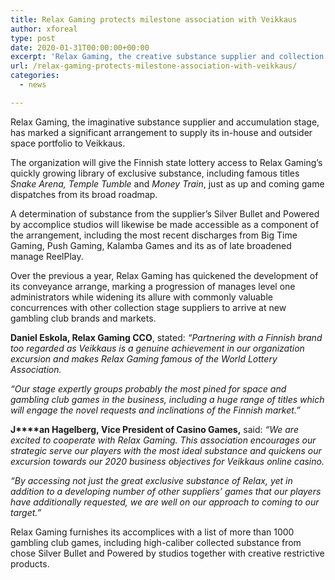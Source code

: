 ```yaml
---
title: Relax Gaming protects milestone association with Veikkaus
author: xforeal 
type: post
date: 2020-01-31T00:00:00+00:00
excerpt: 'Relax Gaming, the creative substance supplier and collection stage, has marked a significant arrangement to supply its in-house and outsider opening portfolio to Veikkaus '
url: /relax-gaming-protects-milestone-association-with-veikkaus/
categories:
  - news

---
```

Relax Gaming, the imaginative substance supplier and accumulation stage, has marked a significant arrangement to supply its in-house and outsider space portfolio to Veikkaus.

The organization will give the Finnish state lottery access to Relax Gaming&rsquo;s quickly growing library of exclusive substance, including famous titles _Snake Arena,_ _Temple Tumble_ and _Money Train_, just as up and coming game dispatches from its broad roadmap.

A determination of substance from the supplier&rsquo;s Silver Bullet and Powered by accomplice studios will likewise be made accessible as a component of the arrangement, including the most recent discharges from Big Time Gaming, Push Gaming, Kalamba Games and its as of late broadened manage ReelPlay.&nbsp;

Over the previous a year, Relax Gaming has quickened the development of its conveyance arrange, marking a progression of manages level one administrators while widening its allure with commonly valuable concurrences with other collection stage suppliers to arrive at new gambling club brands and markets.&nbsp;

**Daniel Eskola, Relax Gaming CCO**, stated: _&ldquo;Partnering with a Finnish brand too regarded as Veikkaus is a genuine achievement in our organization excursion and makes Relax Gaming famous of the World Lottery Association._ 

_&ldquo;Our stage expertly groups probably the most pined for space and gambling club games in the business, including a huge range of titles which will engage the novel requests and inclinations of the Finnish market.&rdquo;_ 

**J****an Hagelberg,&nbsp;Vice President of Casino Games,** said: _&ldquo;We are excited to cooperate with Relax Gaming. This association encourages our strategic serve our players with the most ideal substance and quickens our excursion towards our 2020 business objectives for Veikkaus online casino._

_&ldquo;By accessing not just the great exclusive substance of Relax, yet in addition to a developing number of other suppliers&rsquo; games that our players have additionally requested, we are well on our approach to coming to our target.&rdquo;_

Relax Gaming furnishes its accomplices with a list of more than 1000 gambling club games, including high-caliber collected substance from chose Silver Bullet and Powered by studios together with creative restrictive products.